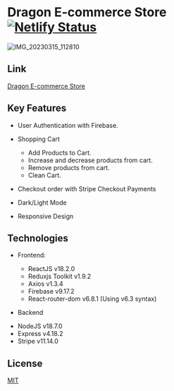 # Dragon E-commerce Store [![Netlify Status](https://api.netlify.com/api/v1/badges/203e7b3f-2c25-4fd3-a102-3be6653a475a/deploy-status)](https://app.netlify.com/sites/dragon-ecommerce-store/deploys)

![IMG_20230315_112810](https://user-images.githubusercontent.com/96319139/225360347-d1b2491d-b9bc-4fb6-beb6-bf0f0d25d300.jpg)

## Link

[Dragon E-commerce Store](https://dragon-ecommerce-store.netlify.app/)

## Key Features

* User Authentication with Firebase.

* Shopping Cart
  - Add Products to Cart.
  - Increase and decrease products from cart.
  - Remove products from cart.
  - Clean Cart.

* Checkout order with Stripe Checkout Payments

* Dark/Light Mode

* Responsive Design

## Technologies

* Frontend:
  - ReactJS v18.2.0 
  - Reduxjs Toolkit v1.9.2 
  - Axios v1.3.4 
  - Firebase v9.17.2 
  - React-router-dom v6.8.1 (Using v6.3 syntax)

 * Backend
  - NodeJS v18.7.0 
  - Express v4.18.2 
  - Stripe v11.14.0  

## License

[MIT](https://choosealicense.com/licenses/mit/)


